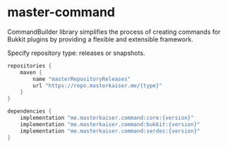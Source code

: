 # master-command
CommandBuilder library simplifies the process of creating commands for Bukkit plugins by providing a flexible and extensible framework.

Specify repository type: releases or snapshots.
```groovy
repositories {
    maven {
        name "masterRepositoryReleases"
        url "https://repo.masterkaiser.me/{type}"
    }
}
```

```groovy
dependencies {
    implementation "me.masterkaiser.command:core:{version}"
    implementation "me.masterkaiser.command:bukkit:{version}"
    implementation "me.masterkaiser.command:serdes:{version}"
}
```
